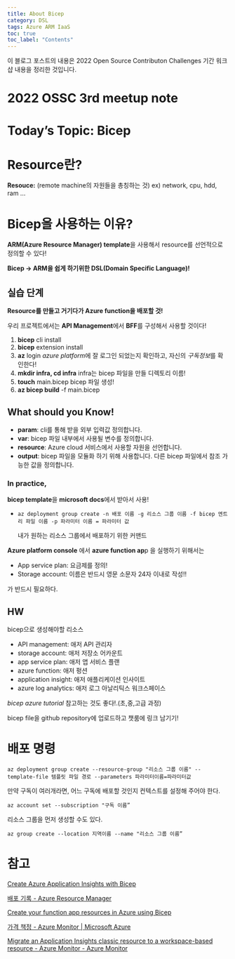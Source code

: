 ```yaml
---
title: About Bicep
category: DSL
tags: Azure ARM IaaS
toc: true
toc_label: "Contents"
---
```


이 블로그 포스트의 내용은 2022 Open Source Contributon Challenges 기간 워크샵 내용을
정리한 것입니다.

# 2022 OSSC 3rd meetup note

# Today’s Topic: Bicep

# Resource란?

**Resouce:** (remote machine의 자원들을 총칭하는 것)
ex) network, cpu, hdd, ram …

# Bicep을 사용하는 이유?

**ARM(**Azure Resource Manager**) template**을 사용해서 resource를 선언적으로 정의할 수 있다!

**Bicep → ARM을 쉽게 하기위한 DSL(Domain Specific Language)!**

## 실습 단계

**Resource를 만들고 거기다가 Azure function을 배포할 것!**

우리 프로젝트에서는 **API Management**에서 **BFF**를 구성해서 사용할 것이다!

1. **bicep** cli install
2. **bicep** extension install
3. **az** login *azure platform*에 잘 로그인 되었는지 확인하고, 자신의 *구독정보*를 확인한다!
4. **mkdir infra, cd infra** infra는 bicep 파일을 만들 디렉토리 이름!
5. **touch** main.bicep bicep 파일 생성!
6. **az bicep build** -f main.bicep

## What should you Know!

- **param**: cli를 통해 받을 외부 입력값 정의합니다.
- **var**: bicep 파일 내부에서 사용될 변수를 정의합니다.
- **resource**: Azure cloud 서비스에서 사용할 자원을 선언합니다.
- **output**: bicep 파일을 모듈화 하기 위해 사용합니다. 다른 bicep 파일에서 참조 가능한 값을 정의합니다.

### In practice,

**bicep template**을 **microsoft docs**에서 받아서 사용!

- `az deployment group create -n 배포 이름 -g 리소스 그룹 이름 -f bicep 엔트리 파일 이름 -p 파라미터 이름 = 파라미터 값`
    
    내가 원하는 리소스 그룹에서 배포하기 위한 커맨드
    

**Azure platform console** 에서 **azure function ap**p 을 실행하기 위해서는

- App service plan: 요금제를 정의!
- Storage account: 이름은 반드시 영문 소문자 24자 이내로 작성!!

가 반드시 필요하다.

## HW

bicep으로 생성해야할 리소스

- API management: 애저 API 관리자
- storage account: 애저 저장소 어카운트
- app service plan: 애저 앱 서비스 플랜
- azure function: 애저 펑션
- application insight: 애저 애플리케이션 인사이트
- azure log analytics: 애저 로그 아날리틱스 워크스페이스

*bicep azure tutorial* 참고하는 것도 좋다!.(초,중,고급 과정)

bicep file을 github repository에 업로드하고 챗룸에 링크 남기기!

# 배포 명령

`az deployment group create --resource-group "리소스 그룹 이름" --template-file 템플릿 파일 경로 --parameters 파라미터이름=파라미터값`

만약 구독이 여러개라면, 어느 구독에 배포할 것인지 컨텍스트를 설정해 주어야 한다.

`az account set --subscription "구독 이름”`

리소스 그룹을 먼저 생성할 수도 있다.

`az group create --location 지역이름 --name "리소스 그룹 이름”`

# 참고

[Create Azure Application Insights with Bicep](https://oulasvirta.github.io/2020/09/22/create-app-insights-bicep.html)

[배포 기록 - Azure Resource Manager](https://docs.microsoft.com/ko-kr/azure/azure-resource-manager/templates/deployment-history?tabs=azure-portal)

[Create your function app resources in Azure using Bicep](https://docs.microsoft.com/en-us/azure/azure-functions/functions-create-first-function-bicep?tabs=CLI)

[가격 책정 - Azure Monitor | Microsoft Azure](https://azure.microsoft.com/ko-kr/pricing/details/monitor/)

[Migrate an Application Insights classic resource to a workspace-based resource - Azure Monitor - Azure Monitor](https://docs.microsoft.com/en-us/azure/azure-monitor/app/convert-classic-resource)